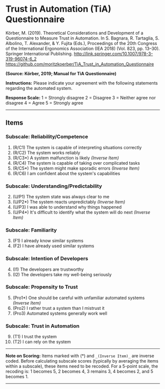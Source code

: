 # Trust in Automation (TiA) Questionnaire

Körber, M. (2019). Theoretical Considerations and Development of a Questionnaire to Measure Trust in Automation. In S. Bagnara, R. Tartaglia, S. Albolino, T. Alexander, & Y. Fujita (Eds.), Proceedings of the 20th Congress of the International Ergonomics Association (IEA 2018) (Vol. 823, pp. 13–30). Springer International Publishing. http://link.springer.com/10.1007/978-3-319-96074-6_2
https://github.com/moritzkoerber/TiA_Trust_in_Automation_Questionnaire

**(Source: Körber, 2019; Manual for TiA Questionnaire)**

**Instructions:** Please indicate your agreement with the following statements regarding the automated system.

**Response Scale:**
1 = Strongly disagree
2 = Disagree
3 = Neither agree nor disagree
4 = Agree
5 = Strongly agree

---

## Items

### Subscale: Reliability/Competence

1.  (R/C1) The system is capable of interpreting situations correctly
6.  (R/C2) The system works reliably
10. (R/C3*) A system malfunction is likely _(Inverse Item)_
13. (R/C4) The system is capable of taking over complicated tasks
15. (R/C5*) The system might make sporadic errors _(Inverse Item)_
19. (R/C6) I am confident about the system's capabilities

### Subscale: Understanding/Predictability

2.  (U/P1) The system state was always clear to me
7.  (U/P2*) The system reacts unpredictably _(Inverse Item)_
11. (U/P3) I was able to understand why things happened
16. (U/P4*) It's difficult to identify what the system will do next _(Inverse Item)_

### Subscale: Familiarity

3.  (F1) I already know similar systems
17. (F2) I have already used similar systems

### Subscale: Intention of Developers

4.  (I1) The developers are trustworthy
8.  (I2) The developers take my well-being seriously

### Subscale: Propensity to Trust

5.  (Pro1*) One should be careful with unfamiliar automated systems _(Inverse Item)_
12. (Pro2) I rather trust a system than I mistrust it
18. (Pro3) Automated systems generally work well

### Subscale: Trust in Automation

9.  (T1) I trust the system
14. (T2) I can rely on the system

---

**Note on Scoring:** Items marked with (*) and `_(Inverse Item)_` are inverse coded. Before calculating subscale scores (typically by averaging the items within a subscale), these items need to be recoded. For a 5-point scale, the recoding is: 1 becomes 5, 2 becomes 4, 3 remains 3, 4 becomes 2, and 5 becomes 1.


-----

